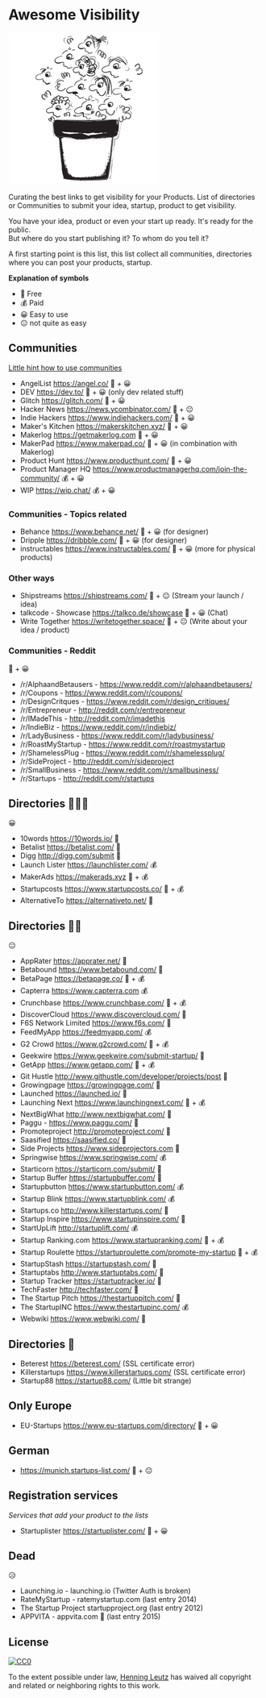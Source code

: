 Awesome Visibility
======

![Awesome Visiblity](assets/engage.png)

Curating the best links to get visibility for your Products. 
List of directories or Communities to submit your idea, startup, product to get visibility.

You have your idea, product or even your start up ready. It's ready for the public.  
But where do you start publishing it? To whom do you tell it? 

A first starting point is this list, this list collect all communities, directories where you can post your products, startup. 

**Explanation of symbols**

- 💸 Free
- 💰 Paid
- 😀 Easy to use
- 😐 not quite as easy

Communities
------

[Little hint how to use communities](communities.md)

- AngelList https://angel.co/ 💸 + 😀
- DEV https://dev.to/ 💸 + 😀 (only dev related stuff)
- Glitch https://glitch.com/ 💸 + 😀
- Hacker News https://news.ycombinator.com/ 💸 + 😐
- Indie Hackers https://www.indiehackers.com/ 💸 + 😀
- Maker's Kitchen https://makerskitchen.xyz/ 💸 + 😀
- Makerlog https://getmakerlog.com  💸 + 😀
- MakerPad https://www.makerpad.co/ 💸 + 😀 (in combination with Makerlog)
- Product Hunt https://www.producthunt.com/ 💸 + 😀
- Product Manager HQ https://www.productmanagerhq.com/join-the-community/ 💰 + 😀
- WIP https://wip.chat/ 💰 + 😀

### Communities - Topics related

- Behance https://www.behance.net/ 💸 + 😀 (for designer)
- Dripple https://dribbble.com/ 💸 + 😀 (for designer)
- instructables https://www.instructables.com/ 💸 + 😀 (more for physical products)

### Other ways

- Shipstreams https://shipstreams.com/ 💸 + 😐 (Stream your launch / idea)
- talkcode - Showcase https://talkco.de/showcase 💸 + 😀 (Chat)
- Write Together https://writetogether.space/ 💸 + 😐 (Write about your idea / product)

### Communities - Reddit

💸 + 😀

- /r/AlphaandBetausers - https://www.reddit.com/r/alphaandbetausers/
- /r/Coupons - https://www.reddit.com/r/coupons/
- /r/DesignCritques - https://www.reddit.com/r/design_critiques/
- /r/Entrepreneur - http://reddit.com/r/entrepreneur
- /r/IMadeThis - http://reddit.com/r/imadethis
- /r/IndieBiz - https://www.reddit.com/r/indiebiz/
- /r/LadyBusiness - https://www.reddit.com/r/ladybusiness/
- /r/RoastMyStartup - https://www.reddit.com/r/roastmystartup
- /r/ShamelessPlug - https://www.reddit.com/r/shamelessplug/
- /r/SideProject - http://reddit.com/r/sideproject
- /r/SmallBusiness - https://www.reddit.com/r/smallbusiness/
- /r/Startups - http://reddit.com/r/startups

Directories 🌟🌟🌟
------

😀

- 10words https://10words.io/ 💸
- Betalist https://betalist.com/ 💸
- Digg http://digg.com/submit 💸
- Launch Lister https://launchlister.com/ 💰
- MakerAds https://makerads.xyz 💸 + 💰
- Startupcosts https://www.startupcosts.co/ 💸 + 💰
- AlternativeTo https://alternativeto.net/ 💸

Directories 🌟🌟
------

😐

- AppRater https://apprater.net/ 💸
- Betabound https://www.betabound.com/ 💸
- BetaPage https://betapage.co/ 💸 + 💰
- Capterra https://www.capterra.com 💰
- Crunchbase https://www.crunchbase.com/ 💸 + 💰
- DiscoverCloud https://www.discovercloud.com/ 💸
- F6S Network Limited https://www.f6s.com/ 💸
- FeedMyApp https://feedmyapp.com/ 💰
- G2 Crowd https://www.g2crowd.com/ 💸 + 💰
- Geekwire https://www.geekwire.com/submit-startup/ 💸
- GetApp https://www.getapp.com/ 💸 + 💰
- Git Hustle http://www.githustle.com/developer/projects/post 💸
- Growingpage https://growingpage.com/ 💸
- Launched https://launched.io/ 💸
- Launching Next https://www.launchingnext.com/ 💸 + 💰
- NextBigWhat http://www.nextbigwhat.com/ 💸
- Paggu - https://www.paggu.com/ 💸
- Promoteproject http://promoteproject.com/ 💸
- Saasified https://saasified.co/ 💸
- Side Projects https://www.sideprojectors.com 💸
- Springwise https://www.springwise.com/ 💰
- Starticorn https://starticorn.com/submit/ 💸
- Startup Buffer https://startupbuffer.com/ 💸
- Startupbutton https://www.startupbutton.com/ 💰
- Startup Blink https://www.startupblink.com/ 💰
- Startups.co http://www.killerstartups.com/ 💸
- Startup Inspire https://www.startupinspire.com/ 💸
- StartUpLift http://startuplift.com/ 💰
- Startup Ranking.com https://www.startupranking.com/ 💸 + 💰
- Startup Roulette https://startuproulette.com/promote-my-startup 💸 + 💰
- StartupStash https://startupstash.com/ 💸
- Startuptabs http://www.startuptabs.com/ 💸
- Startup Tracker https://startuptracker.io/ 💸
- TechFaster http://techfaster.com/ 💸
- The Startup Pitch https://thestartuppitch.com/ 💸
- The StartupINC https://www.thestartupinc.com/ 💰
- Webwiki https://www.webwiki.com/ 💸


Directories 🌟
------

- Beterest https://beterest.com/ (SSL certificate error)
- Killerstartups https://www.killerstartups.com/ (SSL certificate error)
- Startup88 https://startup88.com/ (Little bit strange)

Only Europe
------

- EU-Startups https://www.eu-startups.com/directory/ 💸 + 😀

German
------

- https://munich.startups-list.com/ 💸 + 😐


Registration services
------

*Services that add your product to the lists*

- Startuplister https://startuplister.com/ 💸 + 😀


Dead
------

😥

- Launching.io - launching.io (Twitter Auth is broken)
- RateMyStartup - ratemystartup.com (last entry 2014)
- The Startup Project startupproject.org (last entry 2012)
- APPVITA - appvita.com 💸 (last entry 2015)



## License

[![CC0](http://mirrors.creativecommons.org/presskit/buttons/88x31/svg/cc-zero.svg)](https://creativecommons.org/publicdomain/zero/1.0/)

To the extent possible under law, [Henning Leutz](https://twitter.com/de_henne) has waived all copyright and related or neighboring rights to this work.
